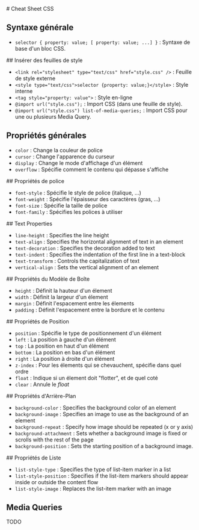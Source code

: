 # Cheat Sheet CSS

## Syntaxe générale
- `selector { property: value; [ property: value; ...] }` : Syntaxe de base d'un bloc CSS.

## Insérer des feuilles de style
- `<link rel="stylesheet" type="text/css" href="style.css" />` :	Feuille de style externe
- `<style type="text/css">selector {property: value;}</style>` :	Style interne
- `<tag style="property: value">` : Style en-ligne
- `@import url("style.css");` : Import CSS (dans une feuille de style).
- `@import url("style.css") list-of-media-queries;` : Import CSS pour une ou plusieurs Media Query.

## Propriétés générales
- `color` : Change la couleur de police
- `cursor` : Change l'apparence du curseur
- `display` : Change le mode d'affichage d'un élément
- `overflow` : Spécifie comment le contenu qui dépasse s'affiche

## Propriétés de police
- `font-style` : Spécifie le style de police (italique, ...)
- `font-weight` : Spécifie l'épaisseur des caractères (gras, ...)
- `font-size` : Spécifie la taille de police
- `font-family` : Spécifies les polices à utiliser

## Text Properties
- `line-height` : Specifies the line height
- `text-align` : Specifies the horizontal alignment of text in an element
- `text-decoration` : Specifies the decoration added to text
- `text-indent` : Specifies the indentation of the first line in a text-block
- `text-transform` : Controls the capitalization of text
- `vertical-align` : Sets the vertical alignment of an element

## Propriétés du Modèle de Boîte
- `height` : Définit la hauteur d'un élement
- `width` : Définit la largeur d'un élement
- `margin` : Définit l'espacement entre les élements
- `padding` : Définit l'espacement entre la bordure et le contenu

## Propriétés de Position
- `position` : Spécifie le type de positionnement d'un élément
- `left` : La position à gauche d'un élément
- `top` : La position en haut d'un élément
- `bottom` : La position en bas d'un élément
- `right` : La position à droite d'un élément
- `z-index` : Pour les élements qui se chevauchent, spécifie dans quel ordre
- `float` : Indique si un élement doit "flotter", et de quel coté
- `clear` : Annule le _float_

## Propriétés d'Arrière-Plan
- `background-color` : Specifies the background color of an element
- `background-image` : Specifies an image to use as the background of an element
- `background-repeat` : Specify how image should be repeated (x or y axis)
- `background-attachment` : Sets whether a background image is fixed or scrolls with the rest of the page
- `background-position` : Sets the starting position of a background image.

## Propriétés de Liste
- `list-style-type` : Specifies the type of list-item marker in a list
- `list-style-position` : Specifies if the list-item markers should appear inside or outside the content flow
- `list-style-image` : Replaces the list-item marker with an image

## Media Queries
TODO
